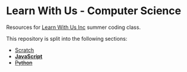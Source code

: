 # __Learn With Us - Computer Science__

Resources for [Learn With Us Inc](http://learn-with-us.com) summer coding class.

This repository is split into the following sections:
* [Scratch](Scratch/README.md)
* **[JavaScript](JavaScript/README.md)**
* ~~[Python](Python/README.md)~~